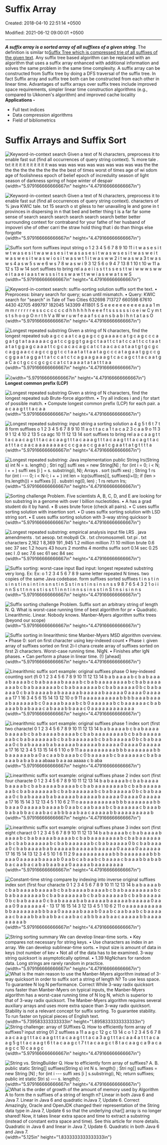 # Suffix Array

Created: 2018-04-10 22:51:14 +0500

Modified: 2021-06-12 09:00:01 +0500

---

***A suffix array is a sorted array of all suffixes of a given string***. The definition is similar to[Suffix Tree which is compressed trie of all suffixes of the given text](https://www.geeksforgeeks.org/pattern-searching-set-8-suffix-tree-introduction/). Any suffix tree based algorithm can be replaced with an algorithm that uses a suffix array enhanced with additional information and solves the same problem in the same time complexity.
A suffix array can be constructed from Suffix tree by doing a DFS traversal of the suffix tree. In fact Suffix array and suffix tree both can be constructed from each other in linear time.
Advantages of suffix arrays over suffix trees include improved space requirements, simpler linear time construction algorithms (e.g., compared to Ukkonen's algorithm) and improved cache locality
**Applications -**
-   Full text indices
-   Data compression algorithms
-   Field of bibliometrics
# Suffix Arrays and Suffix Sort

![Keyword-in-context search Given a text of N characters, preprocess it to enable fast sut (find all occurrences of query string context). % more tale . txt it it it it it it it it it it was was was was was was was was was was the the the the the the the the the the best of times worst of times age of wi sdom age of foolishness epoch of belief epoch of incredulity season of light season of darkness spring of hope winter of despair ](media/Suffix-Array-image1.png){width="5.979166666666667in" height="4.479166666666667in"}

![Keyword-in-context search Given a text of N characters, preprocess it to enable fast sut (find all occurrences of query string context). characters of % java KWIC tale. txt 15 search o st giless to her unavailing le and gone in t provinces in dispersing in n that bed and better thing t is a far far some sense of search search search search search search better better surrounding context for contraband for your fathe of her husband of impoveri she of other carri the straw hold thing that i do than things else forgotte ](media/Suffix-Array-image2.png){width="5.979166666666667in" height="4.479166666666667in"}

![Suffix sort form suffixes input string o 1 2 3 4 5 6 7 8 9 10 11 i t w a s e s i t w t w a s e s i t w a w a s e s i t w a s a s e s i t w a s w s e s i t w a s w e i t w a s w e s i t w a s w i o s i t w a s w t 1 i t w a s w w 2 i t w a s w a 3 t w a s w s 4 a s w 5 s w e 6 w s 7 8 w a s w i 9 3 12 5 6 o 9 4 7 13 8 1 10 t 10 w 11 a 12 s 13 w 14 sort suffixes to bring rel a a e i i s s t t s s e s t t w i w w w s w w e i t a a e i a a s t w s s s i t s s w a w t t w w i a s e w a t s w S ](media/Suffix-Array-image3.png){width="5.979166666666667in" height="4.479166666666667in"}

![Keyword-in-context search: suffix-sorting solution suffix sort the text. • Preprocess: binary search for query; scan until mismatch. • Query: KWIC search for "search" in Tale of Two Cities 632698 713727 660598 67610 4430 42705 499797 182045 143399 411801 S S e e e e e e e e e e a a a 1 m m m r r r r r r e s s c c c c c c d h h h h h h e e e f t s s s s s s i o e i w C y m t s t s h o o p O n r t h V a W w r u w f e a a f s c a n s b a b i h n t a t a s O ](media/Suffix-Array-image4.png){width="5.979166666666667in" height="4.479166666666667in"}

![Longest repeated substring Given a string of N characters, find the longest repeated sub a g c c a a t c a g a g c c g a a a a c a t g c a g c c c a g a t g t a t a a a a a c g a t c c g g g t g a g c t a a t t c t a t c c a t t c c t a a t a t a t g g a g c a a a t t c g c a c a c a g c a t c t a a c a c a t a a t g t g c g c c a g g a a c c a g c c g g t c c t a a t a t t a a t a g c c c a t a g a a t g g c c g c g g a a t a g g a t t a t c c a t c t c a g a a g a a a g t c a c a g c t t a c a a t g a C a c t g c c c g c g c c a t c t a a a a t a t a t t t a a ](media/Suffix-Array-image5.png){width="5.979166666666667in" height="4.479166666666667in"}

![](media/Suffix-Array-image6.png){width="5.979166666666667in" height="4.479166666666667in"}
**Longest common prefix (LCP)**

![Longest repeated substring Given a string of N characters, find the longest repeated sub Brute-force algorithm. • Try all indices i and j for start of possible match. • Compute longest common prefix (LCP) for each pair. a a c a a g t t t a c a a ](media/Suffix-Array-image7.png){width="5.979166666666667in" height="4.479166666666667in"}

![Longest repeated substring: input string a sorting solution a 4 g 5 t 6 t 7 t 8 form suffixes o 1 2 3 4 5 6 7 8 9 10 11 a o t t a c a 1 t a c a 2 3 c a a 9 o 11 3 9 1 12 4 10 2 13 5 ca agc 10 11 12 13 14 sort suffixes to bring rel a a c a a g t t t a c a a c a g t t t a c a c a a g t t t a c a a a g t t t a c a a g t t t a c a g t t a c a t t t a c a a c a a a a a a a a c c c g a a c c g a a t c g a a t t a t g t t t t a ](media/Suffix-Array-image8.png){width="5.979166666666667in" height="4.479166666666667in"}

![Longest repeated substring: Java implementation public String Irs(String s) int N = s. length() ; Stri ng[] suffi xes = new String[N] ; for (int i = 0; i < N; i + + ) suffi xes [i ] = s. substring(i, N); Arrays . sort (suffi xes) ; String 1 rs for (int i --- 0; i < N-l; i + + ) int len = lcp(suffixes[i], suffixes[i+l]); if (len > Irs.length()) = suffixes [i] . substri ng(0, len) ; 1 rs return Irs; ](media/Suffix-Array-image9.png){width="5.979166666666667in" height="4.479166666666667in"}

![Sorting challenge Problem. Five scientists A, B, C, D, and E are looking for Ion substring in a genome with over I billion nucleotides. • A has a grad student do it by hand. • B uses brute force (check all pairs). • C uses suffix sorting solution with insertion sort. • D uses suffix sorting solution with LSD string sort. • E uses suffix sorting solution with 3-way string quicksor b ](media/Suffix-Array-image10.png){width="5.979166666666667in" height="4.479166666666667in"}

![Longest repeated substring: empirical analysis input file LRS . java amendments . txt aesop. txt mobydi Ck . txt chromosomell. txt pi . txt characters 2,162 1 8,369 191 ,945 1.2 million million 7.1 10 million brute 0.6 sec 37 sec 1.2 hours 43 hours 2 months 4 months suffix sort 0.14 sec 0.25 sec I .0 sec 7.6 sec 61 sec 84 sec ](media/Suffix-Array-image11.png){width="5.979166666666667in" height="4.479166666666667in"}

![Suffix sorting: worst-case input Bad input: longest repeated substring very long. Ex: Ex: o 1 2 3 4 5 6 7 8 9 same letter repeated N times. two copies of the same Java codebase. form suffixes sorted suffixes t i n s t i n s i n s t i n s i n t i n s n s t i n S s t i n s t i n s i n s n s s 9 8 7 6 5 4 3 2 1 o i i n n S s t t n n s s t i s s t 1 i n n t i n n s s i n s s t i n S t n s i s i n n s ](media/Suffix-Array-image12.png){width="5.979166666666667in" height="4.479166666666667in"}

![Suffix sorting challenge Problem. Suffix sort an arbitrary string of length N. Q. What is worst-case running time of best algorithm for pr • Quadratic. Linearithmic. Linear. Nobody knows. Manber-Myers algorithm suffix trees (beyond our scope) ](media/Suffix-Array-image13.png){width="5.979166666666667in" height="4.479166666666667in"}

![Suffix sorting in linearithmic time Manber-Myers MSD algorithm overview. • Phase 0: sort on first character using key-indexed count • Phase i: given array of suffixes sorted on first 2i-l chara create array of suffixes sorted on first 2i characters. Worst-case running time. NIgN. • Finishes after lgN phases. • Can perform a phase in linear time. (!) [ahead] ](media/Suffix-Array-image14.png){width="5.979166666666667in" height="4.479166666666667in"}

![Linearithmic suffix sort example: original suffixes phase O key-indexed counting sort (fi 0 1 2 3 4 5 6 7 8 9 10 11 12 13 14 b a b a a a a b c b a b a a a a b a a a a b c b a b a a a a b a a a a b c b a b a a a a a a a a b c b a b a a a a a a a b c b a b a a a a a a b c b a b a a a a a a b c b a b a a a a a 0 b c b a b a a a a 0 c b a b a a a a b a b a a a a a b a a a a a b a a a a a 0 a a a a 0 a a a a a a 17 1 16 3 4 5 6 15 14 13 12 10 o 9 11 a a a a a a a a a a b b b b a a a b a a a a b a a a a a a b c 0 a a a a b a a a b c b 0 a a a a a a b c b a a a a a a c b a b a a a b b a b a a a c a b a a a b b a a a c 0 a a a a a a a a a a a a ](media/Suffix-Array-image15.png){width="5.979166666666667in" height="4.479166666666667in"}

![Linearithmic suffix sort example: original suffixes phase 1 index sort (first two charactel 0 1 2 3 4 5 6 7 8 9 10 11 12 13 14 b a b a a a a b c b a b a a a a b a a a a b c b a b a a a a b a a a a b c b a b a a a a a a a a b c b a b a a a a a a a b c b a b a a a a a a b c b a b a a a a a a b c b a b a a a a a 0 b c b a b a a a a 0 c b a b a a a a b a b a a a a a b a a a a a b a a a a a 0 a a a a 0 a a a a a a 17 16 12 3 4 5 13 15 14 6 1 10 o 9 11 a a a a a a a a a a b b b a a a a a a a b b b a a a a a a b a 0 a c a a b b a a a b c 0 b a a a a a b c b a a a a a a c b a b a a a a b a b a b a a abaaa b a a aa aaaaa c b aba ](media/Suffix-Array-image16.png){width="5.979166666666667in" height="4.479166666666667in"}

![Linearithmic suffix sort example: original suffixes phase 2 index sort (first four characte 0 1 2 3 4 5 6 7 8 9 10 11 12 13 14 b a b a a a a b c b a b a a a a b a a a a b c b a b a a a a b a a a a b c b a b a a a a a a a a b c b a b a a a a a a a b c b a b a a a a a a b c b a b a a a a a a b c b a b a a a a a 0 b c b a b a a a a 0 c b a b a a a a b a b a a a a a b a a a a a b a a a a a 0 a a a a 0 a a a a a a 17 16 15 14 3 12 13 4 5 1 10 6 2 11 o a a a a a a a a a a b b b a a a a a a a b b b a a a 0 a a a a a b a a a a b 0 a a b c a a b a a a b c b a a a a a a c b a a a b b a b a b b a c a a b a c a b b b a a b a a c a a a a a b b a a a a a a a a a b ](media/Suffix-Array-image17.png){width="5.979166666666667in" height="4.479166666666667in"}

![Linearithmic suffix sort example: original suffixes phase 3 index sort (first eight charact 0 1 2 3 4 5 6 7 8 9 10 11 12 13 14 b a b a a a a b c b a b a a a a b a a a a b c b a b a a a a b a a a a b c b a b a a a a a a a a b c b a b a a a a a a a b c b a b a a a a a a b c b a b a a a a a a b c b a b a a a a a 0 b c b a b a a a a 0 c b a b a a a a b a b a a a a a b a a a a a b a a a a a 0 a a a a 0 a a a a a a 17 16 15 14 13 12 3 4 5 10 1 6 11 2 9 a a a a a a a a a a b b b a a a a a a a b b b a a a 0 a a a a a b a a a a b 0 a a b c a b a a b c b a a a a c b a a a b b a b a b b a c a a b a c a b a b a a b a a 0 a a a a a b a a a a a a a a ](media/Suffix-Array-image18.png){width="5.979166666666667in" height="4.479166666666667in"}

![Constant-time string compare by indexing into inverse original suffixes index sort (first four characte 0 1 2 3 4 5 6 7 8 9 10 11 12 13 14 b a b a a a a b c b a b a a a a b a a a a b c b a b a a a a b a a a a b c b a b a a a a a a a a b c b a b a a a a a a a b c b a b a a a a a a b c b a b a a a a a a b c b a b a a a a a 0 b c b a b a a a a 0 c b a b a a a a b a b a a a a a b a a a a a b a a a a a 0 a a a a 0 9 a a a a a a 4 - 13 17 16 15 14 3 12 13 4 5 1 10 6 2 11 o a a a a a a a a a a b b a a a a a a a b b b a a 0 a a a a a b a a a b 0 a a b c a a b a a b c b a a a a a a c b a a a b b a b a b b a c a a b a c a b b b a a b a a c a a a a a b b a a a a a a a a a b ](media/Suffix-Array-image19.png){width="5.979166666666667in" height="4.479166666666667in"}

![String sorting summary We can develop linear-time sorts. • Key compares not necessary for string keys. • Use characters as index in an array. We can develop sublinear-time sorts. • Input size is amount of data in keys (not number of kev • Not all of the data has to be examined. 3-way string quicksort is asymptotically optimal. • 1.39 NIgNchars for random data. Long strings are rarely random in practice. ](media/Suffix-Array-image20.png){width="5.979166666666667in" height="4.479166666666667in"}
![What is the main reason to use the Manber-Myers algorithm instead of 3-way quicksort in order to suffix sort a string of length N? To use less space. To guarantee N log N performance. Correct While 3-way radix quicksort runs faster than Manber-Myers on typical inputs, the Manber-Myers algorithm has a worst-case running time of N log N, which is superior to that of 3-way radix quicksort. The Manber-Myers algorithm requires several auxiliary arrays and uses more extra space than 3-way radix quicksort. Stability is not a relevant concept for suffix sorting. To guarantee stability. To run faster on typical pieces of English text. ](media/Suffix-Array-image21.png){width="5.739583333333333in" height="1.8958333333333333in"}
![String challenge: array of SUffixes Q. How to efficiently form array of suffixes? input string 01 2 suffixes a 11 a a g c 12 g c 13 14 c o 1 2 3 4 5 6 7 8 a a c a a g t t t a c a a g t t t a c a a g t t t a c a 3 a g t t t a c a a 4 a t t t a c a a g 5 g t t a c a a g t 6 t t a c a a g c t 7 t t a c a a g c t 8 t a c a a g c a 9 a c a a g c c 10 c a a g c ](media/Suffix-Array-image22.png){width="5.979166666666667in" height="4.479166666666667in"}

![String vs. StringBuiIder Q. How to efficiently form array of suffixes? A. B. public static String[] suffixes(String s) int N s. length() ; Stri ng[] suffixes = new String [N] ; for (int i --- suffi xes [i ] s.substring(i, N); return suffixes; public int static Stri s) --- s. length(); ](media/Suffix-Array-image23.png){width="5.979166666666667in" height="4.479166666666667in"}
![What is the order of growth of the amount of memory used by Algorithm A to form the n suffixes of a string of length n? Linear in both Java 6 and Java 7. Linear in Java 6 and quadratic inJava 7, Update 6. Correct Amazingly, Oracle and OpenJDK changed their representation of the String data type in Java 7, Update 6 so that the underlying char[] array is no longer shared! Now, it takes linear extra space and time to extract a substring (instead of constant extra space and time). See this article for more details. Quadratic in Java 6 and linear in Java 7, Update 6. Quadratic in both Java 6 and Java 7. ](media/Suffix-Array-image24.png){width="5.125in" height="1.8333333333333333in"}